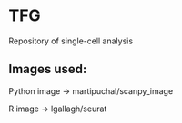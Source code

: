 # TFG
Repository of single-cell analysis 



## Images used:

Python image -> martipuchal/scanpy_image

R image -> lgallagh/seurat
